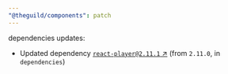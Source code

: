 ```yaml
---
"@theguild/components": patch
---
```

dependencies updates:
  - Updated dependency [`react-player@2.11.1` ↗︎](https://www.npmjs.com/package/react-player/v/2.11.1) (from `2.11.0`, in `dependencies`)
